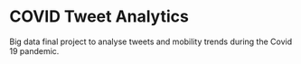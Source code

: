 # COVID Tweet Analytics
Big data final project to analyse tweets and mobility trends during the Covid 19 pandemic.
